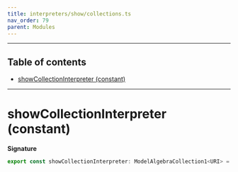 ```yaml
---
title: interpreters/show/collections.ts
nav_order: 79
parent: Modules
---
```


---

<h2 class="text-delta">Table of contents</h2>

- [showCollectionInterpreter (constant)](#showcollectioninterpreter-constant)

---

# showCollectionInterpreter (constant)

**Signature**

```ts
export const showCollectionInterpreter: ModelAlgebraCollection1<URI> = ...
```
